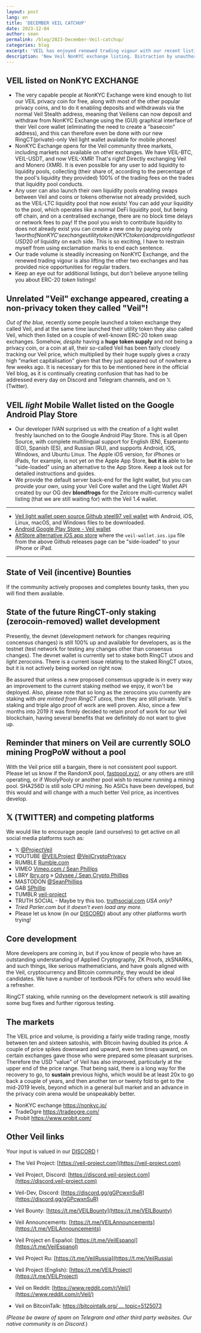```yaml
---
layout: post
lang: en
title: 'DECEMBER VEIL CATCHUP'
date: 2023-12-04
author: sean
permalink: /blog/2023-December-Veil-catchup/
categories: blog
excerpt: 'VEIL has enjoyed renewed trading vigour with our recent listing on NonKYC Exchange, which has triggered some volatility and bag-filling or profit-taking opportunities for regular traders, while our developer IVAN surprised us with a very nice VEIL light wallet firstly released on the Android Play Store.'
description: 'New Veil NonKYC exchange listing. Distraction by unauthorised use of the Veil name by an ETH ERC-20 token as an exchange utility token, NOT as privacy coin. The real Veil privacy coin got a new light wallet!'
---
```


## VEIL listed on NonKYC EXCHANGE
- The very capable people at NonKYC Exchange were kind enough to list our VEIL privacy coin for free, along with most of the other popular privacy coins, and to do it enabling deposits and withdrawals via the normal Veil Stealth address, meaning that Veiliens can now deposit and withdraw from NonKYC Exchange using the (GUI) graphical interface of their Veil core wallet (eliminating the need to create a "basecoin" address), and this can therefore even be done with our new RingCT(private)-only Veil light wallet available for mobile phones!
- NonKYC Exchange opens for the Veil community three markets, including markets not available on other exchanges. We have VEIL-BTC, VEIL-USDT, and now VEIL-XMR! That's right! Directly exchanging Veil and Monero (XMR). It is even possible for any user to add liquidity to liquidity pools, collecting (their share of, according to the percentage of the pool's liquidity they provided) 100% of the trading fees on the trades that liquidity pool conducts.
- Any user can also launch their own liquidity pools enabling swaps between Veil and coins or tokens otherwise not already provided, such as the VEIL-LTC liquidity pool that now exists! You can add your liquidity to the pool, which operates like a normal DeFi liquidity pool, but being off chain, and on a centralised exchange, there are no block time delays or network fees to pay! If the pool you wish to contribute liquidity to does not already exist you can create a new one by paying only $1 worth of NonKYC's exchange utility token (NKYC token) and providing at least USD$20 of liquidity on each side. This is so exciting, I have to restrain myself from using exclamation marks to end each sentence.
- Our trade volume is steadily increasing on NonKYC Exchange, and the renewed trading vigour is also lifting the other two exchanges and has provided nice opportunities for regular traders.
- Keep an eye out for additional listings, but don't believe anyone telling you about ERC-20 _token_ listings!

## Unrelated "Veil" exchange appeared, creating a non-privacy token they called "Veil"!
_Out of the blue,_ recently some people launched a token exchange they called Veil, and at the same time launched their utility token they also called Veil, which then listed on a couple of well-known ERC-20 token swap exchanges. Somehow, _despite_ having a **huge token supply** and not being a privacy coin, or a coin at all, their so-called Veil has been fairly closely tracking our Veil price, which multiplied by their huge supply gives a crazy high "market capitalisation" given that they just appeared out of nowhere a few weeks ago.
It is necessary for this to be mentioned here in the official Veil blog, as it is continually creating confusion that has had to be addressed every day on Discord and Telegram channels, and on 𝕏 (Twitter).

## VEIL _light_ Mobile Wallet listed on the Google Android Play Store

- Our developer IVAN surprised us with the creation of a light wallet freshly launched on to the Google Android Play Store. This is all Open Source, with complete multilingual support for English (EN), Esperanto (EO), Spanish (ES), and Russian (RU), and supports Android, iOS, Windows, and Ubuntu Linux. The Apple iOS version, for iPhones or iPads, for example, is not yet on the Apple App Store, **but it is** able to be "side-loaded" using an alternative to the App Store. Keep a look out for detailed instructions and guides.
- We provide the default server back-end for the light wallet, but you can provide your own, using your Veil Core wallet and the Light Wallet API created by our OG dev **blondfrogs** for the Zelcore multi-currency wallet listing (that we are still waiting for) with the Veil 1.4 wallet.

---

- [Veil light wallet open source Github steel97 veil wallet](https://github.com/steel97/veil_wallet/releases) with Android, iOS, Linux, macOS, and Windows files to be downloaded.
- [Android Google Play Store - Veil wallet](https://play.google.com/store/apps/details?id=org.veilproject.wallet)
- [AltStore alternative iOS app store](https://altstore.io/) where the `veil-wallet.ios.ipa` file from the above Github releases page can be "side-loaded" to your iPhone or iPad.

---

## State of Veil (incentive) Bounties
If the community actively proposes and completes bounty tasks, then you will find them available.

## State of the future RingCT-only staking (zerocoin-removed) wallet development
Presently, the devnet (development network for changes requiring concensus changes) is still 100% up and available for developers, as is the testnet (test network for testing any changes other than consensus changes). The devnet wallet is currently set to stake both RingCT utxos and _light_ zerocoins. There is a current issue relating to the staked RingCT utxos, but it is not actively being worked on right now.

Be assured that unless a new proposed consensus upgrade is in every way an improvement to the current staking method we enjoy, it won't be deployed. Also, please note that so long as the zerocoins you currently are staking with _are minted from RingCT utxos,_ then they are still private. Veil's staking and triple algo proof of work are well proven. Also, since a few months into 2019 it was firmly decided to retain proof of work for our Veil blockchain, having several benefits that we definitely do not want to give up.

## Reminder that miners on Veil are currently SOLO mining ProgPoW without a pool
With the Veil price still a bargain, there is not consistent pool support. Please let us know if the RandomX pool, [fastpool.xyz/](https://fastpool.xyz/veil-rx/), or any others are still operating, or if WoolyPooly or another pool wish to resume running a mining pool.
SHA256D is still solo CPU mining. No ASICs have been developed, but this would and will change with a much better Veil price, as incentives develop.

## 𝕏 (TWITTER) and competing platforms
We would like to encourage people (and ourselves) to get active on all social media platforms such as:
- 𝕏 [@ProjectVeil](https://x.com/ProjectVeil)
- YOUTUBE [@VEILProject](https://www.youtube.com/@VEILProject/) [@VeilCryptoPrivacy](https://www.youtube.com/@VeilCryptoPrivacy)
- RUMBLE [Rumble.com](https://rumble.com/)
- VIMEO [Vimeo.com / Sean Phillips](https://vimeo.com/user95312270)
- LBRY [lbry.org](https://lbry.org/) » [Odysee / Sean Crypto Phillips](https://odysee.com/@seanph:e)
- MASTODON [@SeanPhillips](https://mas.to/@SeanPhillips)
- GAB [SPhillip](https://gab.com/SPhillip)
- TUMBLR [veil-project](https://www.tumblr.com/veil-project)
- TRUTH SOCIAL - Maybe try this too. [truthsocial.com](https://truthsocial.com/) _USA only?_
- _Tried Parler.com but it doesn't even load any more._
- Please let us know (in our <a href="http://discord.veil-project.com" target="_blank" rel="noopener noreferrer">DISCORD</a>) about any other platforms worth trying!

## Core development
More developers are coming in, but if you know of people who have an outstanding understanding of Applied Cryptography, ZK Proofs, zkSNARKs, and such things, like serious mathematicians, and have goals aligned with the Veil, cryptocurrency and Bitcoin community, they would be ideal candidates. We have a number of textbook PDFs for others who would like a refresher.

RingCT staking, while running on the development network is still awaiting some bug fixes and further rigorous testing.

## The markets
The VEIL price and volume, is providing a fairly wide trading range, mostly between ten and sixteen satoshis, with Bitcoin having doubled its price. A couple of price spikes downward and upward, even ten times upward, on certain exchanges gave those who were prepared some pleasant surprises. Therefore the USD "value" of Veil has also improved, particularly at the upper end of the price range. That being said, there is a long way for the recovery to go, to **sustain** previous highs, which would be at least 20x to go back a couple of years, and then another ten or twenty fold to get to the mid-2019 levels, beyond which in a general bull market and an advance in the privacy coin arena would be unspeakably better.

- NonKYC exchange https://nonkyc.io/
- TradeOgre https://tradeogre.com/
- Probit https://www.probit.com/

## Other Veil links
Your input is valued in our <a href="http://discord.veil-project.com" target="_blank" rel="noopener noreferrer">DISCORD</a> !

- The Veil Project: [https://veil-project.com](https://veil-project.com)
- Veil Project, Discord: [https://discord.veil-project.com](https://discord.veil-project.com)
- Veil-Dev, Discord:  [https://discord.gg/gGPcwxnSuR](https://discord.gg/gGPcwxnSuR)

- Veil Bounty: [https://t.me/VEILBounty](https://t.me/VEILBounty)
- Veil Announcements: [https://t.me/VEILAnnouncements](https://t.me/VEILAnnouncements)
- Veil Project en Español: [https://t.me/VeilEspanol](https://t.me/VeilEspanol)
- Veil Project Ru: [https://t.me/VeilRussia](https://t.me/VeilRussia)
- Veil Project (English): [https://t.me/VEILProject](https://t.me/VEILProject)

- Veil on Reddit: [https://www.reddit.com/r/Veil/](https://www.reddit.com/r/Veil/)
- Veil on BitcoinTalk: [https://bitcointalk.org/ ... topic=5125073](https://bitcointalk.org/index.php?topic=5125073.new#new)

_(Please be aware of spam on Telegram and other third party websites. Our native community is on Discord._)
